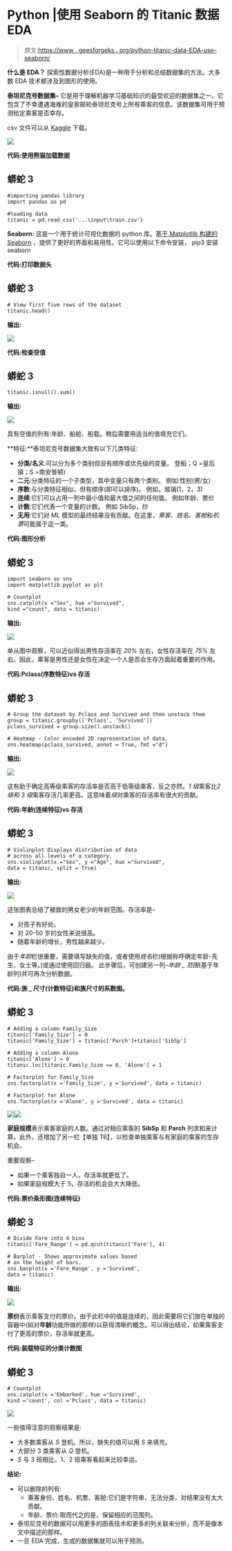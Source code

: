 # Python |使用 Seaborn 的 Titanic 数据 EDA

> 原文:[https://www . geesforgeks . org/python-titanic-data-EDA-use-seaborn/](https://www.geeksforgeeks.org/python-titanic-data-eda-using-seaborn/)

**什么是 EDA？**
探索性数据分析(EDA)是一种用于分析和总结数据集的方法。大多数 EDA 技术都涉及到图形的使用。

**泰坦尼克号数据集–**
它是用于理解机器学习基础知识的最受欢迎的数据集之一。它包含了不幸遭遇海难的皇家邮轮泰坦尼克号上所有乘客的信息。该数据集可用于预测给定乘客是否幸存。

csv 文件可以从 [Kaggle](https://www.kaggle.com/c/titanic/data) 下载。

![](img/248581427c6c14d1a6088d2084ad70cc.png)

**代码:使用熊猫加载数据**

## 蟒蛇 3

```
#importing pandas library
import pandas as pd

#loading data
titanic = pd.read_csv('...\input\train.csv')
```

**Seaborn:**
这是一个用于统计可视化数据的 python 库。[基于 Matplotlib 构建的 Seaborn](https://seaborn.pydata.org/) ，提供了更好的界面和易用性。它可以使用以下命令安装，
pip3 安装 seaborn

**代码:打印数据头**

## 蟒蛇 3

```
# View first five rows of the dataset
titanic.head()
```

**输出:**

![](img/d9b7d9552e4b4342175ad8779964bdfb.png)

**代码:检查空值**

## 蟒蛇 3

```
titanic.isnull().sum()
```

**输出:**

![](img/0e178c5139138bbc257885d2be058f82.png)

具有空值的列有:年龄、船舱、船载。稍后需要用适当的值填充它们。

**特征:**泰坦尼克号数据集大致有以下几类特征:

*   **分类/名义**:可以分为多个类别但没有顺序或优先级的变量。
    登船；Q =皇后镇；S =南安普顿)
*   **二元**:分类特征的一个子类型，其中变量只有两个类别。
    例如:性别(男/女)
*   **序数**:与分类特征相似，但有顺序(即可以排序)。
    例如，玻璃(1，2，3)
*   **连续**:它们可以占用一列中最小值和最大值之间的任何值。
    例如年龄、票价
*   **计数**:它们代表一个变量的计数。
    例如 SibSp，炒
*   **无用**:它们对 ML 模型的最终结果没有贡献。在这里，*乘客、姓名、客舱*和*机票*可能属于这一类。

**代码:图形分析**

## 蟒蛇 3

```
import seaborn as sns
import matplotlib.pyplot as plt

# Countplot
sns.catplot(x ="Sex", hue ="Survived",
kind ="count", data = titanic)
```

**输出:**

![](img/67726903a28c5f96eaa81da4e2f446ac.png)

单从图中观察，可以近似得出男性存活率在 *20%* 左右，女性存活率在 *75%* 左右。因此，乘客是男性还是女性在决定一个人是否会生存方面起着重要的作用。

**代码:Pclass(序数特征)vs 存活**

## 蟒蛇 3

```
# Group the dataset by Pclass and Survived and then unstack them
group = titanic.groupby(['Pclass', 'Survived'])
pclass_survived = group.size().unstack()

# Heatmap - Color encoded 2D representation of data.
sns.heatmap(pclass_survived, annot = True, fmt ="d")
```

**输出:**

![](img/70bca1c42e00bf55603b45ebe98ed5b3.png)

这有助于确定高等级乘客的存活率是否高于低等级乘客，反之亦然。*1 级*乘客比*2 级和 3 级*乘客存活几率更高。这意味着*级*对乘客的存活率有很大的贡献。

**代码:年龄(连续特征)vs 存活**

## 蟒蛇 3

```
# Violinplot Displays distribution of data
# across all levels of a category.
sns.violinplot(x ="Sex", y ="Age", hue ="Survived",
data = titanic, split = True)
```

**输出:**

![](img/141e7c566f3980a39b5e8e27cb13aa68.png)

这张图表总结了被救的男女老少的年龄范围。存活率是–

*   对孩子有好处。
*   对 20-50 岁的女性来说很高。
*   随着年龄的增长，男性越来越少。

由于*年龄*栏很重要，需要填写缺失的值，或者使用*姓名*栏(根据称呼确定年龄-先生、女士等。)或通过使用回归器。
此步骤后，可创建另一列–*年龄 _ 范围*(基于年龄列)并可再次分析数据。

**代码:族 _ 尺寸(计数特征)和族尺寸的系数图。**

## 蟒蛇 3

```
# Adding a column Family_Size
titanic['Family_Size'] = 0
titanic['Family_Size'] = titanic['Parch']+titanic['SibSp']

# Adding a column Alone
titanic['Alone'] = 0
titanic.loc[titanic.Family_Size == 0, 'Alone'] = 1

# Factorplot for Family_Size
sns.factorplot(x ='Family_Size', y ='Survived', data = titanic)

# Factorplot for Alone
sns.factorplot(x ='Alone', y ='Survived', data = titanic)
```

![](img/6bc62f79964b8ce32df64f0120d131e0.png)![](img/0417118cbe2ad677d75993c0ddfd0b66.png)

**家庭规模**表示乘客家庭的人数。通过对相应乘客的 **SibSp** 和 **Parch** 列求和来计算。此外，还增加了另一栏【单独 T6】，以检查单独乘客与有家庭的乘客的生存机会。

重要观察–

*   如果一个乘客独自一人，存活率就更低了。
*   如果家庭规模大于 5，存活的机会会大大降低。

**代码:票价条形图(连续特征)**

## 蟒蛇 3

```
# Divide Fare into 4 bins
titanic['Fare_Range'] = pd.qcut(titanic['Fare'], 4)

# Barplot - Shows approximate values based
# on the height of bars.
sns.barplot(x ='Fare_Range', y ='Survived',
data = titanic)
```

**输出:**

![](img/87c197dbc73236e36364b5c70afe0b44.png)

**票价**表示乘客支付的票价。由于此栏中的值是连续的，因此需要将它们放在单独的容器中(如对**年龄**功能所做的那样)以获得清晰的概念。可以得出结论，如果乘客支付了更高的票价，存活率就更高。

**代码:装载特征的分类计数图**

## 蟒蛇 3

```
# Countplot
sns.catplot(x ='Embarked', hue ='Survived',
kind ='count', col ='Pclass', data = titanic)
```

![](img/ad96d8edb15502e28c7d32819b6b5a5a.png)

一些值得注意的观察结果是:

*   大多数乘客从 *S* 登机。所以，缺失的值可以用 *S* 来填充。
*   大部分 3 类乘客从 *Q* 登机。
*   *S* 与 3 班相比，1、2 班乘客看起来比较幸运。

**结论:**

*   可以删除的列有:
    *   乘客身份、姓名、机票、客舱:它们是字符串，无法分类，对结果没有太大贡献。
    *   年龄、票价:取而代之的是，保留相应的范围列。
*   泰坦尼克号的数据可以用更多的图表技术和更多的列关联来分析，而不是像本文中描述的那样。
*   一旦 EDA 完成，生成的数据集就可以用于预测。